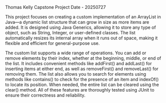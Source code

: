 Thomas Kelly
Capstone Project
Date - 20250727

This project focuses on creating a custom implementation of an ArrayList in Java—a dynamic list structure that can grow in size as more items are added. It is designed using Java Generics, allowing it to store any type of object, such as String, Integer, or user-defined classes. The list automatically resizes its internal array when it runs out of space, making it flexible and efficient for general-purpose use.

The custom list supports a wide range of operations. You can add or remove elements by their index, whether at the beginning, middle, or end of the list. It includes convenient methods like addFirst() and addLast() for inserting items at either end, as well as removeFirst() and removeLast() for removing them. The list also allows you to search for elements using methods like contains() to check for the presence of an item and indexOf() to locate its position. When needed, the entire list can be cleared using the clear() method. All of these features are thoroughly tested using JUnit to ensure their correctness and reliability.

